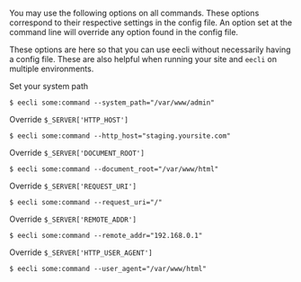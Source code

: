 You may use the following options on all commands. These options correspond to their respective settings in the config file. An option set at the command line will override any option found in the config file.

These options are here so that you can use eecli without necessarily having a config file. These are also helpful when running your site and `eecli` on multiple environments.

Set your system path

```
$ eecli some:command --system_path="/var/www/admin"
```

Override `$_SERVER['HTTP_HOST']`

```
$ eecli some:command --http_host="staging.yoursite.com"
```

Override `$_SERVER['DOCUMENT_ROOT']`

```
$ eecli some:command --document_root="/var/www/html"
```

Override `$_SERVER['REQUEST_URI']`

```
$ eecli some:command --request_uri="/"
```

Override `$_SERVER['REMOTE_ADDR']`

```
$ eecli some:command --remote_addr="192.168.0.1"
```

Override `$_SERVER['HTTP_USER_AGENT']`

```
$ eecli some:command --user_agent="/var/www/html"
```